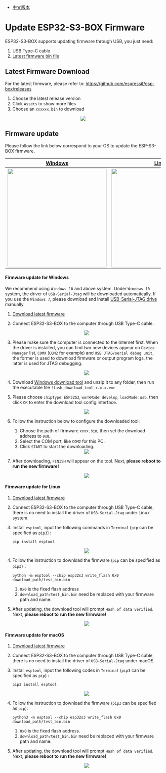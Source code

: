 * [中文版本](./firmware_update_cn.md)

# Update ESP32-S3-BOX Firmware

ESP32-S3-BOX supports updating firmware through USB, you just need:

1. USB Type-C cable
2. [Latest firmware bin file](https://github.com/espressif/esp-box/releases)

## Latest Firmware Download

For the latest firmware, please refer to: https://github.com/espressif/esp-box/releases

1. Choose the latest release version
2. Click `Assets` to show more files
3. Choose an `xxxxxx.bin` to download

<div align="center">
<img src="_static/bin_download.png">
</div>

## Firmware update

Please follow the link below correspond to your OS to update the ESP-S3-BOX firmware.

| [Windows](#firmware-update-for-windows) | [Linux](#firmware-update-for-linux) | [macOS](#firmware-update-for-macos) |
|:----:|:----:|:----:|
| [<img src="_static/windows-logo.png" width="320" width="240" align="center" />](#firmware-update-for-windows) | [<img src="_static/linux-logo.png" width="320" width="240" align="center" />](#firmware-update-for-linux) | [<img src="_static/macos-logo.jpg" width="320" width="240" align="center" />](#firmware-update-for-macos) |

#### Firmware update for Windows 

We recommend using `Windows 10` and above system. Under `Windows 10` system, the driver of `USB-Serial-Jtag` will be downloaded automatically. If you use the `Windows 7`, please download and install [USB-Serial-JTAG drive](https://dl.espressif.com/dl/idf-driver/idf-driver-esp32-usb-jtag-2021-07-15.zip) manually.

1. [Download latest firmware](https://github.com/espressif/esp-box/releases)
2. Connect ESP32-S3-BOX to the computer through USB Type-C cable.

   <div align="center">
   <img src="_static/plug_power.png">
   </div>

3. Please make sure the computer is connected to the Internet first. When the driver is installed, you can find two new devices appear on `Device Manager` list, `COMX` (`COM2` for example) and `USB JTAG/serial debug unit`, the former is used to download firmware or output program logs, the latter is used for JTAG debugging.

   <div align="center">
   <img src="_static/device_manager_usb_serial_jtag.png">
   </div>

4. Download [Windows download tool](https://www.espressif.com/sites/default/files/tools/flash_download_tool_3.9.2_0.zip) and unzip it to any folder, then run the executable file `flash_download_tool_x.x.x.exe`
5. Please choose `chipType`: `ESP32S3`, `workMode`: `develop`, `loadMode`: `usb`, then click `OK` to enter the download tool config interface.

   <div align="center">
   <img src="_static/dl_tool_windows.png">
   </div>

6. Follow the instruction below to configure the downloaded tool:
   1. Choose the path of firmware `xxxx.bin`, then set the download address to `0x0`.
   2. Select the COM port, like `COM2` for this PC.
   3. Click `START` to start the downloading.

   <div align="center">
   <img src="_static/dl_tool_windows_2.png">
   </div>

7. After downloading, `FINISH` will appear on the tool. Next, **please reboot to run the new firmware!**

   <div align="center">
   <img src="_static/dl_tool_windows_3.png">
   </div>


#### Firmware update for Linux 

1. [Download latest firmware](https://github.com/espressif/esp-box/releases)
2. Connect ESP32-S3-BOX to the computer through USB Type-C cable, there is no need to install the driver of `USB-Serial-Jtag` under Linux system.
3. Install `esptool`, input the following commands in `Terminal` (`pip` can be specified as `pip3`) :

    ```
    pip install esptool
    ```

   <div align="center">
   <img src="_static/linux_install_esptool.png">
   </div>

4. Follow the instruction to download the firmware (`pip` can be specified as `pip3`)：

    ```
    python -m esptool --chip esp32s3 write_flash 0x0 download_path/test_bin.bin
    ```

   1. `0x0` is the fixed flash address 
   2. `download_path/test_bin.bin` need be replaced with your firmware path and name.

5. After updating, the download tool will prompt `Hash of data verified`. Next, **please reboot to run the new firmware!**

   <div align="center">
   <img src="_static/linux_download.png">
   </div>

#### Firmware update for macOS

1. [Download latest firmware](https://github.com/espressif/esp-box/releases)

2. Connect ESP32-S3-BOX to the computer through USB Type-C cable, there is no need to install the driver of `USB-Serial-Jtag` under macOS.

3. Install `esptool`, input the following codes in `Terminal` (`pip3` can be specified as `pip`) :

    ```
    pip3 install esptool
    ```

    <div align="center">
    <img src="_static/macos_install_esptool.png">
    </div>

4. Follow the instruction to download the firmware (`pip3` can be specified as `pip`):

   ```
   python3 -m esptool --chip esp32s3 write_flash 0x0 download_path/test_bin.bin
   ```

   1. `0x0` is the fixed flash address.
   2. `download_path/test_bin.bin` need be replaced with your firmware path and name.

5. After updating, the download tool will prompt `Hash of data verified`. Next, **please reboot to run the new firmware!**

   <div align="center">
   <img src="_static/macos_download.png">
   </div>